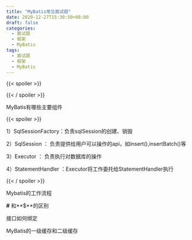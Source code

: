 ```yaml
---
title: "MyBatis常见面试题"
date: 2020-12-27T15:30:50+08:00
draft: false
categories:
  - 面试题
  - 框架
  - MyBatis
tags:
  - 面试题
  - 框架
  - MyBatis
---
```




{{< spoiler >}} 



{{< / spoiler >}}



MyBatis有哪些主要组件

{{< spoiler >}} 

1）SqlSessionFactory：负责sqlSession的创建、销毁

2）SqlSession ： 负责提供给用户可以操作的api，如insert(),insertBatch()等

3）Executor ： 负责执行对数据库的操作

4）StatementHandler ：Executor将工作委托给StatementHandler执行



{{< / spoiler >}}



Mybatis的工作流程



 **#** 和**$**的区别



接口如何绑定





MyBatis的一级缓存和二级缓存





